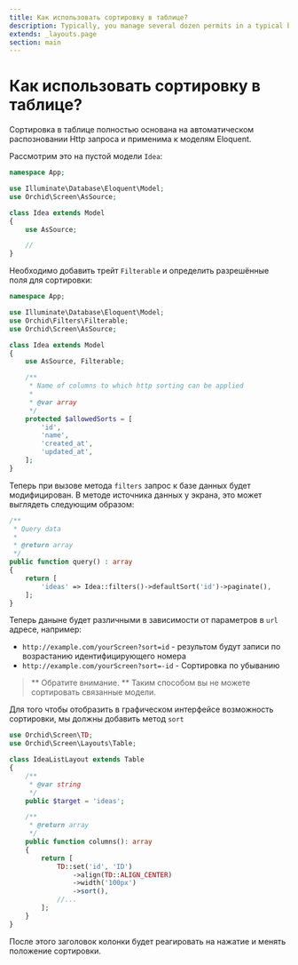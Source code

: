 ```yaml
---
title: Как использовать сортировку в таблице?
description: Typically, you manage several dozen permits in a typical business process.
extends: _layouts.page
section: main
---
```


# Как использовать сортировку в таблице?


Сортировка в таблице полностью основана на автоматическом распозновании Http запроса и применима к моделям Eloquent.

Рассмотрим это на пустой модели `Idea`:

```php
namespace App;

use Illuminate\Database\Eloquent\Model;
use Orchid\Screen\AsSource;

class Idea extends Model
{
    use AsSource;

    //
}
```

Необходимо добавить трейт `Filterable` и определить разрешённые поля для сортировки:

```php
namespace App;

use Illuminate\Database\Eloquent\Model;
use Orchid\Filters\Filterable;
use Orchid\Screen\AsSource;

class Idea extends Model
{
    use AsSource, Filterable;

    /**
     * Name of columns to which http sorting can be applied
     * 
     * @var array
     */
    protected $allowedSorts = [
        'id',
        'name',
        'created_at',
        'updated_at',
    ];
}
```

Теперь при вызове метода `filters` запрос к базе данных будет модифицирован.
В методе источника данных у экрана, это может выглядеть следующим образом:

```php
/**
 * Query data
 *
 * @return array
 */
public function query() : array
{
    return [
        'ideas' => Idea::filters()->defaultSort('id')->paginate(),
    ];
}
```

Теперь даныне будет различными в зависимости от параметров в `url` адресе, например:

* `http://example.com/yourScreen?sort=id` - результом будут записи по возрастанию идентифицирующего номера
* `http://example.com/yourScreen?sort=-id` - Сортировка по убыванию

> ** Обратите внимание. ** Таким способом вы не можете сортировать связанные модели.


Для того чтобы отобразить в графическом интерфейсе возможность сортировки, мы должны добавить метод `sort`

```php
use Orchid\Screen\TD;
use Orchid\Screen\Layouts\Table;

class IdeaListLayout extends Table
{
    /**
     * @var string
     */
    public $target = 'ideas';

    /**
     * @return array
     */
    public function columns(): array
    {
        return [
            TD::set('id', 'ID')
                ->align(TD::ALIGN_CENTER)
                ->width('100px')
                ->sort(),
            //...
        ];
    }
}
```


После этого заголовок колонки будет реагировать на нажатие и менять положение сортировки.
